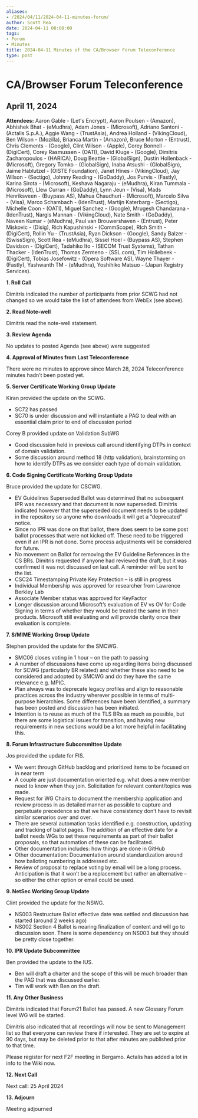 ```yaml
---
aliases:
- /2024/04/11/2024-04-11-minutes-forum/
author: Scott Rea
date: 2024-04-11 00:00:00
tags:
- Forum
- Minutes
title: 2024-04-11 Minutes of the CA/Browser Forum Teleconference
type: post
---
```


# CA/Browser Forum Teleconference

## April 11, 2024

**Attendees:** Aaron Gable - (Let's Encrypt), Aaron Poulsen - (Amazon), Abhishek Bhat - (eMudhra), Adam Jones - (Microsoft), Adriano Santoni - (Actalis S.p.A.), Aggie Wang - (TrustAsia), Andrea Holland - (VikingCloud), Ben Wilson - (Mozilla), Brianca Martin - (Amazon), Bruce Morton - (Entrust), Chris Clements - (Google), Clint Wilson - (Apple), Corey Bonnell - (DigiCert), Corey Rasmussen - (OATI), David Kluge - (Google), Dimitris Zacharopoulos - (HARICA), Doug Beattie - (GlobalSign), Dustin Hollenback - (Microsoft), Gregory Tomko - (GlobalSign), Inaba Atsushi - (GlobalSign), Jaime Hablutzel - (OISTE Foundation), Janet Hines - (VikingCloud), Jay WIlson - (Sectigo), Johnny Reading - (GoDaddy), Jos Purvis - (Fastly), Karina Sirota - (Microsoft), Keshava Nagaraju - (eMudhra), Kiran Tummala - (Microsoft), Llew Curran - (GoDaddy), Lynn Jeun - (Visa), Mads Henriksveen - (Buypass AS), Mahua Chaudhuri - (Microsoft), Marcelo Silva - (Visa), Marco Schambach - (IdenTrust), Martijn Katerbarg - (Sectigo), Michelle Coon - (OATI), Miguel Sanchez - (Google), Mrugesh Chandarana - (IdenTrust), Nargis Mannan - (VikingCloud), Nate Smith - (GoDaddy), Naveen Kumar - (eMudhra), Paul van Brouwershaven - (Entrust), Peter Miskovic - (Disig), Rich Kapushinski - (CommScope), RIch Smith - (DigiCert), Rollin Yu - (TrustAsia), Ryan Dickson - (Google), Sandy Balzer - (SwissSign), Scott Rea - (eMudhra), Sissel Hoel - (Buypass AS), Stephen Davidson - (DigiCert), Tadahiko Ito - (SECOM Trust Systems), Tathan Thacker - (IdenTrust), Thomas Zermeno - (SSL.com), Tim Hollebeek - (DigiCert), Tobias Josefowitz - (Opera Software AS), Wayne Thayer - (Fastly), Yashwanth TM - (eMudhra), Yoshihiko Matsuo - (Japan Registry Services).

**1. Roll Call**

Dimitris indicated the number of participants from prior SCWG had not changed so we would take the list of attendees from WebEx (see above).

**2. Read Note-well**

Dimitris read the note-well statement.

**3. Review Agenda**

No updates to posted Agenda (see above) were suggested

**4. Approval of Minutes from Last Teleconference**

There were no minutes to approve since March 28, 2024 Teleconference minutes hadn’t been posted yet.

**5. Server Certificate Working Group Update**

Kiran provided the update on the SCWG.

* SC72 has passed
* SC70 is under discussion and will instantiate a PAG to deal with an essential claim prior to end of discussion period

Corey B provided update on Validation SubWG

* Good discussion held in previous call around identifying DTPs in context of domain validation.
* Some discussion around method 18 (http validation), brainstorming on how to identify DTPs as we consider each type of domain validation.

**6. Code Signing Certificate Working Group Update**

Bruce provided the update for CSCWG.

* EV Guidelines Superseded Ballot was determined that no subsequent IPR was necessary and that document is now superseded. Dimitris indicated however that the superseded document needs to be updated in the repository so anyone who downloads it will get a “deprecated” notice.
* Since no IPR was done on that ballot, there does seem to be some post ballot processes that were not kicked off. These need to be triggered even if an IPR is not done. Some process adjustments will be considered for future.
* No movement on Ballot for removing the EV Guideline References in the CS BRs. Dimitris requested if anyone had reviewed the draft, but it was confirmed it was not discussed on last call. A reminder will be sent to the list.
* CSC24 Timestamping Private Key Protection – is still in progress
* Individual Membership was approved for researcher from Lawrence Berkley Lab
* Associate Member status was approved for KeyFactor
* Longer discussion around Microsoft’s evaluation of EV vs OV for Code Signing in terms of whether they would be treated the same in their products. Microsoft still evaluating and will provide clarity once their evaluation is complete.

**7. S/MIME Working Group Update**

Stephen provided the update for the SMCWG.

* SMC06 closes voting in 1 hour – on the path to passing
* A number of discussions have come up regarding items being discussed for SCWG (particularly BR related) and whether these also need to be considered and adopted by SMCWG and do they have the same relevance e.g. MPIC.
* Plan always was to deprecate legacy profiles and align to reasonable practices across the industry wherever possible in terms of multi-purpose hierarchies. Some differences have been identified, a summary has been posted and discussion has been initiated.
* Intention is to reuse as much of the TLS BRs as much as possible, but there are some logistical issues for transition, and having new requirements in new sections would be a lot more helpful in facilitating this.

**8. Forum Infrastructure Subcommittee Update**

Jos provided the update for FIS.

* We went through GitHub backlog and prioritized items to be focused on in near term
* A couple are just documentation oriented e.g. what does a new member need to know when they join. Solicitation for relevant content/topics was made.
* Request for WG Chairs to document the membership application and review process in as detailed manner as possible to capture and perpetuate precedence so that we have consistency don’t have to revisit similar scenarios over and over.
* There are several automation tasks identified e.g. construction, updating and tracking of ballot pages. The addition of an effective date for a ballot needs WGs to set these requirements as part of their ballot proposals, so that automation of these can be facilitated.
* Other documentation includes: how things are done in GitHub
* Other documentation: Documentation around standardization around how balloting numbering is addressed etc.
* Review of proposal to replace voting by email will be a long process. Anticipation is that it won’t be a replacement but rather an alternative – so either the other option or email could be used.

**9. NetSec Working Group Update**

Clint provided the update for the NSWG.

* NS003 Restructure Ballot effective date was settled and discussion has started (around 2 weeks ago)
* NS002 Section 4 Ballot is nearing finalization of content and will go to discussion soon. There is some dependency on NS003 but they should be pretty close together.

**10. IPR Update Subcommittee**

Ben provided the update to the IUS.

* Ben will draft a charter and the scope of this will be much broader than the PAG that was discussed earlier.
* Tim will work with Ben on the draft.

**11. Any Other Business**

Dimitris indicated that Forum21 Ballot has passed. A new Glossary Forum level WG will be started.

Dimitris also indicated that all recordings will now be sent to Management list so that everyone can review there if interested. They are set to expire at 90 days, but may be deleted prior to that after minutes are published prior to that time.

Please register for next F2F meeting in Bergamo. Actalis has added a lot in info to the Wiki now.

**12. Next Call**

Next call: 25 April 2024

**13. Adjourn**

Meeting adjourned